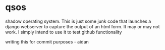 # qsos
shadow operating system. 
This is just some junk code that launches a django webserver to capture the output of an html form. 
It may or may not work. I simply intend to use it to test github functionality

writing this for commit purposes - aidan